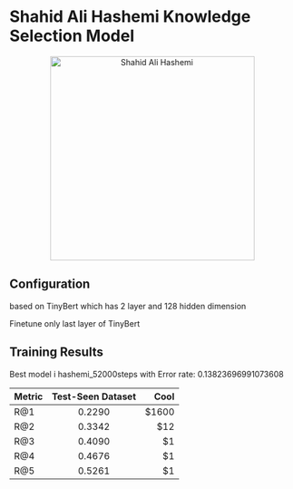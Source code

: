 # Shahid Ali Hashemi Knowledge Selection Model

<p align="center">
<img src="https://newsmedia.tasnimnews.com/Tasnim/Uploaded/Image/1393/04/04/139304041648187843080544.jpg" align="center"
     alt="Shahid Ali Hashemi" width="360"/>
</p>

## Configuration

based on TinyBert which has 2 layer and 128 hidden dimension

Finetune only last layer of TinyBert

## Training Results

Best model i hashemi_52000steps with Error rate: 0.13823696991073608


| Metric        | Test-Seen Dataset  | Cool  |
| ------------- |:-------------:| -----:|
| R@1           | 0.2290 | $1600 |
| R@2           | 0.3342      |   $12 |
| R@3           | 0.4090      |    $1 |
| R@4           | 0.4676      |    $1 |
| R@5           | 0.5261      |    $1 |
